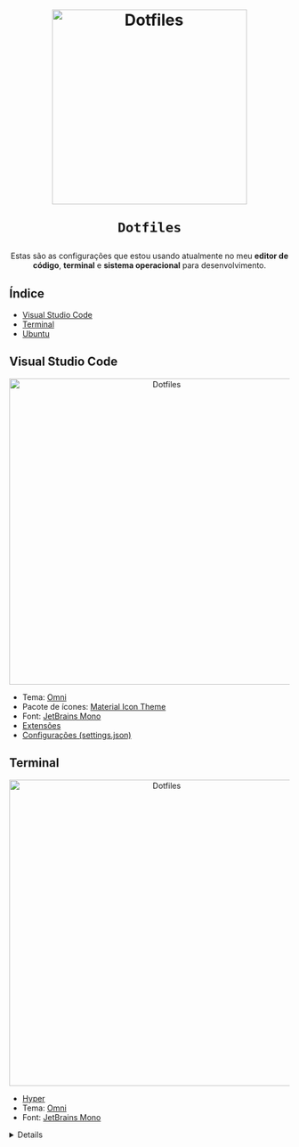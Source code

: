 <h1 align="center">
    <img alt="Dotfiles" src="./github/Dotfiles.png" width="350px" />
    
    Dotfiles
</h1>

<p align="center">Estas são as configurações que estou usando atualmente no meu <b>editor de código</b>, <b>terminal</b> e <b>sistema operacional</b> para desenvolvimento.</p>

## Índice

- [Visual Studio Code](#visual-studio-code)
- [Terminal](#terminal)
- [Ubuntu](#ubuntu)

## Visual Studio Code

<p align="center">
  <img alt="Dotfiles" src="./github/VSCode.png" width="550px" />
</p>

- Tema: [Omni](https://marketplace.visualstudio.com/items?itemName=rocketseat.theme-omni)
- Pacote de ícones: [Material Icon Theme](https://marketplace.visualstudio.com/items?itemName=PKief.material-icon-theme)
- Font: [JetBrains Mono](https://www.jetbrains.com/pt-pt/lp/mono/)
- [Extensões]()
- [Configurações (settings.json)](vscode-settings.json)

## Terminal

<p align="center">
  <img alt="Dotfiles" src="./github/Hyper.png" width="550px" />
</p>

- [Hyper](https://hyper.is/)
- Tema: [Omni](https://github.com/getomni/hyper-omni)
- Font: [JetBrains Mono](https://www.jetbrains.com/pt-pt/lp/mono/)

<details>
  <sumary>Configurações<sumary>
  <ul>
    <li><a href=".hyper.js">hyper.js</a></li>
    <li><a href=".zshrc">.zshrc</a></li>
  </ul>
<details>
